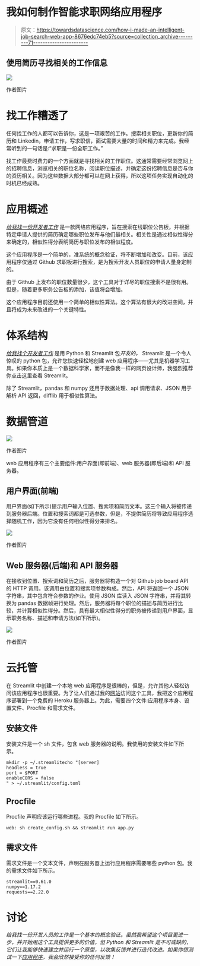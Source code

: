 # 我如何制作智能求职网络应用程序

> 原文：<https://towardsdatascience.com/how-i-made-an-intelligent-job-search-web-app-8676edc74eb5?source=collection_archive---------71----------------------->

## 使用简历寻找相关的工作信息

![](img/73c36dd4b1d6e6942950ac0cb05b9dff.png)

作者图片

# 找工作糟透了

任何找工作的人都可以告诉你，这是一项艰苦的工作。搜索相关职位，更新你的简历和 Linkedin，申请工作，写求职信，面试需要大量的时间和精力来完成。我经常听到的一句话是:“求职是一份全职工作。”

找工作最费时费力的一个方面就是寻找相关的工作职位。这通常需要经常浏览网上的招聘信息，浏览相关的职位名称，阅读职位描述，并确定这份招聘信息是否与你的资历相关。因为这些数据大部分都可以在网上获得，所以这项任务实现自动化的时机已经成熟。

# 应用概述

[*给我找一份开发者工作*](https://mitchelltelatnik.com/find-me-a-developer-job/) 是一款网络应用程序，旨在搜索在线职位公告板，并根据特定申请人提供的简历确定哪些职位发布与他们最相关。相关性是通过相似性得分来确定的，相似性得分表明简历与职位发布的相似程度。

这个应用程序是一个简单的，准系统的概念验证，将不断增加和改变。目前，该应用程序仅通过 Github 求职板进行搜索，是为搜索开发人员职位的申请人量身定制的。

由于 Github 上发布的职位数量很少，这个工具对于详尽的职位搜索不是很有用。但是，随着更多职务公告板的添加，该值将会增加。

这个应用程序目前还使用一个简单的相似性算法。这个算法有很大的改进空间，并且将成为未来改进的一个关键特性。

# 体系结构

[*给我找个开发者工作*](https://mitchelltelatnik.com/find-me-a-developer-job/) 是用 Python 和 Streamlit 包*开发的。* Streamlit 是一个令人惊叹的 python 包，允许您快速轻松地创建 web 应用程序——尤其是机器学习工具。如果你本质上是一个数据科学家，而不是像我一样的网页设计师，我强烈推荐你点击这里查看 Streamlit。

除了 Streamlit，pandas 和 numpy 还用于数据处理、api 调用请求、JSON 用于解析 API 返回，difflib 用于相似性算法。

# 数据管道

![](img/435cb3236cd0b0e68b577110ff3ca3ce.png)

作者图片

web 应用程序有三个主要组件:用户界面(即前端)、web 服务器(即后端)和 API 服务器。

## 用户界面(前端)

用户界面(如下所示)提示用户输入位置、搜索项和简历文本。这三个输入将被传递到服务器后端。位置和搜索词都是可选参数，但是，不提供简历将导致应用程序选择随机工作，因为它没有任何相似性得分来排名。

![](img/e837741b9e5277fa39c252bff71d4f06.png)

作者图片

## Web 服务器(后端)和 API 服务器

在接收到位置、搜索词和简历之后，服务器将构造一个对 Github job board API 的 HTTP 调用。该调用由位置和搜索项参数构成。然后，API 将返回一个 JSON 字符串，其中包含符合参数的作业。使用 JSON 库读入 JSON 字符串，并将其转换为 pandas 数据帧进行处理。然后，服务器将每个职位的描述与简历进行比较，并计算相似性得分。然后，具有最大相似性得分的职务被传递到用户界面，显示职务名称、描述和申请方法(如下所示)。

![](img/29b27dd07482cb2a19ea80dd45e43f7d.png)

作者图片

# 云托管

在 Streamlit 中创建一个本地 web 应用程序是很棒的，但是，允许其他人轻松访问该应用程序也很重要。为了让人们通过我的[网站](https://mitchelltelatnik.com/find-me-a-developer-job/)访问这个工具，我把这个应用程序部署到一个免费的 Heroku 服务器上。为此，需要四个文件:应用程序本身、设置文件、Procfile 和需求文件。

## 安装文件

安装文件是一个 sh 文件，包含 web 服务器的说明。我使用的安装文件如下所示。

```
mkdir -p ~/.streamlitecho "[server]
headless = true
port = $PORT
enableCORS = false
" > ~/.streamlit/config.toml
```

## Procfile

Procfile 声明应该运行哪些进程。我的 Procfile 如下所示。

```
web: sh create_config.sh && streamlit run app.py
```

## 需求文件

需求文件是一个文本文件，声明在服务器上运行应用程序需要哪些 python 包。我的需求文件如下所示。

```
streamlit==0.61.0
numpy==1.17.2
requests==2.22.0
```

# 讨论

[](https://mitchelltelatnik.com/find-me-a-developer-job/)*给我找一份开发人员的工作是一个基本的概念验证。虽然我希望这个项目更进一步，并开始用这个工具提供更多的价值，但 Python 和 Streamlit 是不可或缺的，它们让我能够快速建立并运行一个原型，以收集反馈并进行迭代改进。如果你想测试一下[应用程序](https://mitchelltelatnik.com/find-me-a-developer-job/)，我会欣然接受你的任何反馈！*